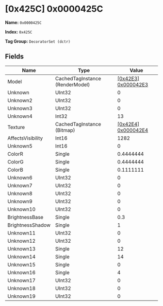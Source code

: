 # [0x425C] 0x0000425C

**Name:** ```0x0000425C```

**Index:** ```0x425C```

**Tag Group:** ```DecoratorSet (dctr)```

## Fields

Name	| Type	| Value
---	|---	|---	|
Model	|CachedTagInstance (RenderModel)	|[[0x42E3] 0x000042E3](../RenderModel/42E3.md)
Unknown	|UInt32	|0
Unknown2	|UInt32	|0
Unknown3	|UInt32	|0
Unknown4	|Int32	|13
Texture	|CachedTagInstance (Bitmap)	|[[0x42E4] 0x000042E4](../Bitmap/42E4.md)
AffectsVisibility	|Int16	|1282
Unknown5	|Int16	|0
ColorR	|Single	|0.4444444
ColorG	|Single	|0.4444444
ColorB	|Single	|0.1111111
Unknown6	|UInt32	|0
Unknown7	|UInt32	|0
Unknown8	|UInt32	|0
Unknown9	|UInt32	|0
Unknown10	|UInt32	|0
BrightnessBase	|Single	|0.3
BrightnessShadow	|Single	|1
Unknown11	|UInt32	|0
Unknown12	|UInt32	|0
Unknown13	|Single	|12
Unknown14	|Single	|14
Unknown15	|Single	|0
Unknown16	|Single	|4
Unknown17	|UInt32	|0
Unknown18	|UInt32	|0
Unknown19	|UInt32	|0


